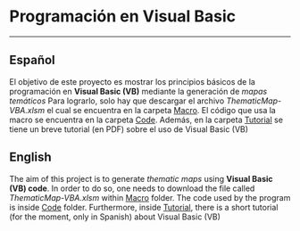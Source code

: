 # Programación en Visual Basic
- - - -





## Español

El objetivo de este proyecto es mostrar los principios básicos de la programación en **Visual Basic (VB)** mediante la generación de *mapas temáticos* Para lograrlo, solo hay que descargar el archivo *ThematicMap-VBA.xlsm* el cual se encuentra en la carpeta [Macro](https://github.com/jcms2665/ThematicMap-VisualBasic/tree/master/Macro). El código que usa la macro se encuentra en la carpeta [Code](https://github.com/jcms2665/ThematicMap-VisualBasic/tree/master/Code). Además, en la carpeta [Tutorial](https://github.com/jcms2665/ThematicMap-VisualBasic/tree/master/Tutorial) se tiene un breve tutorial (en PDF) sobre el uso de Visual Basic (VB)



## English

The aim of this project is to generate *thematic maps* using **Visual Basic (VB) code**. In order to do so, one needs to download the file called *ThematicMap-VBA.xlsm* within [Macro](https://github.com/jcms2665/ThematicMap-VisualBasic/tree/master/Macro) folder. The code used by the program is inside [Code](https://github.com/jcms2665/ThematicMap-VisualBasic/tree/master/Code) folder. Furthermore, inside [Tutorial](https://github.com/jcms2665/ThematicMap-VisualBasic/tree/master/Tutorial), there is a short tutorial  (for the moment, only in Spanish) about  Visual Basic (VB)
